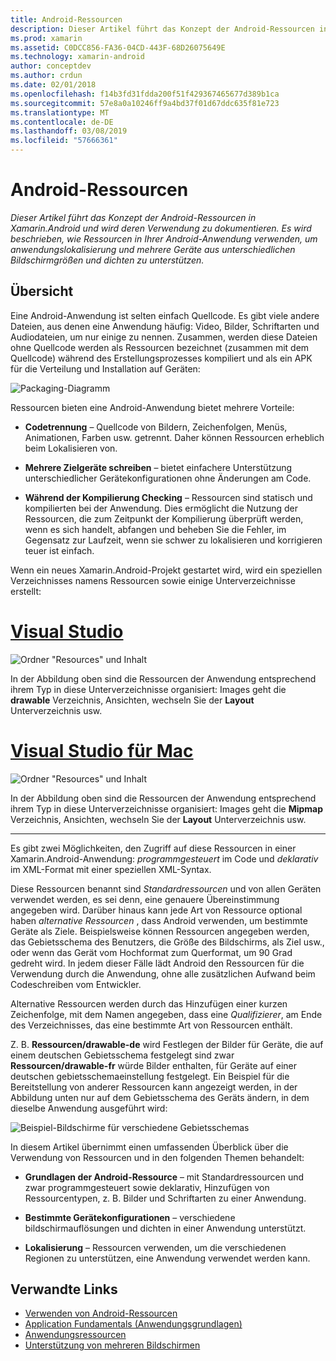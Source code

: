```yaml
---
title: Android-Ressourcen
description: Dieser Artikel führt das Konzept der Android-Ressourcen in Xamarin.Android und wird deren Verwendung zu dokumentieren. Es wird beschrieben, wie Ressourcen in Ihrer Android-Anwendung verwenden, um anwendungslokalisierung und mehrere Geräte aus unterschiedlichen Bildschirmgrößen und dichten zu unterstützen.
ms.prod: xamarin
ms.assetid: C0DCC856-FA36-04CD-443F-68D26075649E
ms.technology: xamarin-android
author: conceptdev
ms.author: crdun
ms.date: 02/01/2018
ms.openlocfilehash: f14b3fd31fdda200f51f429367465677d389b1ca
ms.sourcegitcommit: 57e8a0a10246ff9a4bd37f01d67ddc635f81e723
ms.translationtype: MT
ms.contentlocale: de-DE
ms.lasthandoff: 03/08/2019
ms.locfileid: "57666361"
---
```

# <a name="android-resources"></a>Android-Ressourcen

_Dieser Artikel führt das Konzept der Android-Ressourcen in Xamarin.Android und wird deren Verwendung zu dokumentieren. Es wird beschrieben, wie Ressourcen in Ihrer Android-Anwendung verwenden, um anwendungslokalisierung und mehrere Geräte aus unterschiedlichen Bildschirmgrößen und dichten zu unterstützen._


## <a name="overview"></a>Übersicht

Eine Android-Anwendung ist selten einfach Quellcode. Es gibt viele andere Dateien, aus denen eine Anwendung häufig: Video, Bilder, Schriftarten und Audiodateien, um nur einige zu nennen. Zusammen, werden diese Dateien ohne Quellcode werden als Ressourcen bezeichnet (zusammen mit dem Quellcode) während des Erstellungsprozesses kompiliert und als ein APK für die Verteilung und Installation auf Geräten:

![Packaging-Diagramm](images/packaging-diagram.png)

Ressourcen bieten eine Android-Anwendung bietet mehrere Vorteile:

-  **Codetrennung** &ndash; Quellcode von Bildern, Zeichenfolgen, Menüs, Animationen, Farben usw. getrennt. Daher können Ressourcen erheblich beim Lokalisieren von.

-  **Mehrere Zielgeräte schreiben** &ndash; bietet einfachere Unterstützung unterschiedlicher Gerätekonfigurationen ohne Änderungen am Code.

-  **Während der Kompilierung Checking** &ndash; Ressourcen sind statisch und kompilierten bei der Anwendung. Dies ermöglicht die Nutzung der Ressourcen, die zum Zeitpunkt der Kompilierung überprüft werden, wenn es sich handelt, abfangen und beheben Sie die Fehler, im Gegensatz zur Laufzeit, wenn sie schwer zu lokalisieren und korrigieren teuer ist einfach.

Wenn ein neues Xamarin.Android-Projekt gestartet wird, wird ein speziellen Verzeichnisses namens Ressourcen sowie einige Unterverzeichnisse erstellt:

# <a name="visual-studiotabwindows"></a>[Visual Studio](#tab/windows)

![Ordner "Resources" und Inhalt](images/resources-folder-vs.png)

In der Abbildung oben sind die Ressourcen der Anwendung entsprechend ihrem Typ in diese Unterverzeichnisse organisiert: Images geht die **drawable** Verzeichnis, Ansichten, wechseln Sie der **Layout** Unterverzeichnis usw.
 
# <a name="visual-studio-for-mactabmacos"></a>[Visual Studio für Mac](#tab/macos)

![Ordner "Resources" und Inhalt](images/resources-folder-xs.png)

In der Abbildung oben sind die Ressourcen der Anwendung entsprechend ihrem Typ in diese Unterverzeichnisse organisiert: Images geht die **Mipmap** Verzeichnis, Ansichten, wechseln Sie der **Layout** Unterverzeichnis usw.
 
-----

Es gibt zwei Möglichkeiten, den Zugriff auf diese Ressourcen in einer Xamarin.Android-Anwendung: *programmgesteuert* im Code und *deklarativ* im XML-Format mit einer speziellen XML-Syntax.

Diese Ressourcen benannt sind *Standardressourcen* und von allen Geräten verwendet werden, es sei denn, eine genauere Übereinstimmung angegeben wird. Darüber hinaus kann jede Art von Ressource optional haben *alternative Ressourcen* , dass Android verwenden, um bestimmte Geräte als Ziele. Beispielsweise können Ressourcen angegeben werden, das Gebietsschema des Benutzers, die Größe des Bildschirms, als Ziel usw., oder wenn das Gerät vom Hochformat zum Querformat, um 90 Grad gedreht wird. In jedem dieser Fälle lädt Android den Ressourcen für die Verwendung durch die Anwendung, ohne alle zusätzlichen Aufwand beim Codeschreiben vom Entwickler.

Alternative Ressourcen werden durch das Hinzufügen einer kurzen Zeichenfolge, mit dem Namen angegeben, dass eine *Qualifizierer*, am Ende des Verzeichnisses, das eine bestimmte Art von Ressourcen enthält.

Z. B. **Ressourcen/drawable-de** wird Festlegen der Bilder für Geräte, die auf einem deutschen Gebietsschema festgelegt sind zwar **Ressourcen/drawable-fr** würde Bilder enthalten, für Geräte auf einer deutschen gebietsschemaeinstellung festgelegt. Ein Beispiel für die Bereitstellung von anderer Ressourcen kann angezeigt werden, in der Abbildung unten nur auf dem Gebietsschema des Geräts ändern, in dem dieselbe Anwendung ausgeführt wird:

![Beispiel-Bildschirme für verschiedene Gebietsschemas](images/localized-screenshots.png)

In diesem Artikel übernimmt einen umfassenden Überblick über die Verwendung von Ressourcen und in den folgenden Themen behandelt:

-  **Grundlagen der Android-Ressource** &ndash; mit Standardressourcen und zwar programmgesteuert sowie deklarativ, Hinzufügen von Ressourcentypen, z. B. Bilder und Schriftarten zu einer Anwendung.

-  **Bestimmte Gerätekonfigurationen** &ndash; verschiedene bildschirmauflösungen und dichten in einer Anwendung unterstützt.

-  **Lokalisierung** &ndash; Ressourcen verwenden, um die verschiedenen Regionen zu unterstützen, eine Anwendung verwendet werden kann.


## <a name="related-links"></a>Verwandte Links

- [Verwenden von Android-Ressourcen](~/android/app-fundamentals/resources-in-android/android-assets.md)
- [Application Fundamentals (Anwendungsgrundlagen)](https://developer.android.com/guide/topics/fundamentals.html)
- [Anwendungsressourcen](https://developer.android.com/guide/topics/resources/index.html)
- [Unterstützung von mehreren Bildschirmen](https://developer.android.com/guide/practices/screens_support.html)
